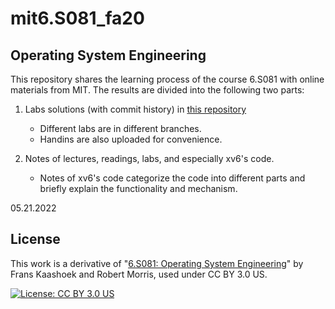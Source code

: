 # mit6.S081_fa20

## Operating System Engineering

This repository shares the learning process of the course 6.S081 with online materials from MIT. The results are divided into the following two parts:

1. Labs solutions (with commit history) in [this repository](https://github.com/vainField/xv6-labs-2020) 
   - Different labs are in different branches.
   - Handins are also uploaded for convenience.

2. Notes of lectures, readings, labs, and especially xv6's code.
   - Notes of xv6's code categorize the code into different parts and briefly explain the functionality and  mechanism.

05.21.2022

## License

This work is a derivative of "[6.S081: Operating System Engineering](https://pdos.csail.mit.edu/6.S081/2020/index.html)" by Frans Kaashoek and Robert Morris, used under CC BY 3.0 US.

[![License: CC BY 3.0 US](https://licensebuttons.net/l/by/3.0/us/88x31.png)](https://creativecommons.org/licenses/by/3.0/us/)
